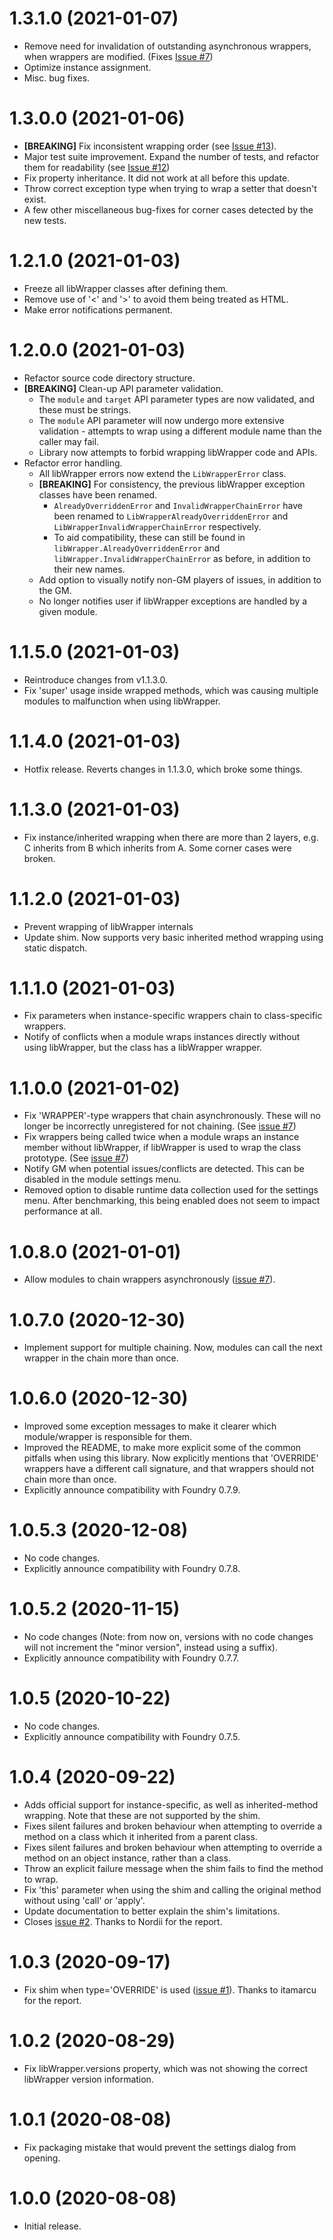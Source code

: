 # 1.3.1.0 (2021-01-07)

* Remove need for invalidation of outstanding asynchronous wrappers, when wrappers are modified. (Fixes [Issue #7](https://github.com/ruipin/fvtt-lib-wrapper/issues/7))
* Optimize instance assignment.
* Misc. bug fixes.

# 1.3.0.0 (2021-01-06)

* **[BREAKING]** Fix inconsistent wrapping order (see [Issue #13](https://github.com/ruipin/fvtt-lib-wrapper/issues/13)).
* Major test suite improvement. Expand the number of tests, and refactor them for readability (see [Issue #12](https://github.com/ruipin/fvtt-lib-wrapper/issues/12))
* Fix property inheritance. It did not work at all before this update.
* Throw correct exception type when trying to wrap a setter that doesn't exist.
* A few other miscellaneous bug-fixes for corner cases detected by the new tests.

# 1.2.1.0 (2021-01-03)

* Freeze all libWrapper classes after defining them.
* Remove use of '<' and '>' to avoid them being treated as HTML.
* Make error notifications permanent.

# 1.2.0.0 (2021-01-03)

* Refactor source code directory structure.
* **[BREAKING]** Clean-up API parameter validation.
  * The `module` and `target` API parameter types are now validated, and these must be strings.
  * The `module` API parameter will now undergo more extensive validation - attempts to wrap using a different module name than the caller may fail.
  * Library now attempts to forbid wrapping libWrapper code and APIs.
* Refactor error handling.
  * All libWrapper errors now extend the `LibWrapperError` class.
  * **[BREAKING]** For consistency, the previous libWrapper exception classes have been renamed.
    * `AlreadyOverriddenError` and `InvalidWrapperChainError` have been renamed to `LibWrapperAlreadyOverriddenError` and `LibWrapperInvalidWrapperChainError` respectively.
    * To aid compatibility, these can still be found in `libWrapper.AlreadyOverriddenError` and `libWrapper.InvalidWrapperChainError` as before, in addition to their new names.
  * Add option to visually notify non-GM players of issues, in addition to the GM.
  * No longer notifies user if libWrapper exceptions are handled by a given module.

# 1.1.5.0 (2021-01-03)

* Reintroduce changes from v1.1.3.0.
* Fix 'super' usage inside wrapped methods, which was causing multiple modules to malfunction when using libWrapper.

# 1.1.4.0 (2021-01-03)

* Hotfix release. Reverts changes in 1.1.3.0, which broke some things.

# 1.1.3.0 (2021-01-03)

* Fix instance/inherited wrapping when there are more than 2 layers, e.g. C inherits from B which inherits from A. Some corner cases were broken.

# 1.1.2.0 (2021-01-03)

* Prevent wrapping of libWrapper internals
* Update shim. Now supports very basic inherited method wrapping using static dispatch.

# 1.1.1.0 (2021-01-03)

* Fix parameters when instance-specific wrappers chain to class-specific wrappers.
* Notify of conflicts when a module wraps instances directly without using libWrapper, but the class has a libWrapper wrapper.

# 1.1.0.0 (2021-01-02)

* Fix 'WRAPPER'-type wrappers that chain asynchronously. These will no longer be incorrectly unregistered for not chaining. (See [issue #7](https://github.com/ruipin/fvtt-lib-wrapper/issues/7))
* Fix wrappers being called twice when a module wraps an instance member without libWrapper, if libWrapper is used to wrap the class prototype. (See [issue #7](https://github.com/ruipin/fvtt-lib-wrapper/issues/8))
* Notify GM when potential issues/conflicts are detected. This can be disabled in the module settings menu.
* Removed option to disable runtime data collection used for the settings menu. After benchmarking, this being enabled does not seem to impact performance at all.

# 1.0.8.0 (2021-01-01)

* Allow modules to chain wrappers asynchronously ([issue #7](https://github.com/ruipin/fvtt-lib-wrapper/issues/7)).

# 1.0.7.0 (2020-12-30)

* Implement support for multiple chaining. Now, modules can call the next wrapper in the chain more than once.

# 1.0.6.0 (2020-12-30)

* Improved some exception messages to make it clearer which module/wrapper is responsible for them.
* Improved the README, to make more explicit some of the common pitfalls when using this library.
  Now explicitly mentions that 'OVERRIDE' wrappers have a different call signature, and that wrappers should not chain more than once.
* Explicitly announce compatibility with Foundry 0.7.9.

# 1.0.5.3 (2020-12-08)

* No code changes.
* Explicitly announce compatibility with Foundry 0.7.8.

# 1.0.5.2 (2020-11-15)

* No code changes (Note: from now on, versions with no code changes will not increment the "minor version", instead using a suffix).
* Explicitly announce compatibility with Foundry 0.7.7.

# 1.0.5 (2020-10-22)

* No code changes.
* Explicitly announce compatibility with Foundry 0.7.5.

# 1.0.4 (2020-09-22)

* Adds official support for instance-specific, as well as inherited-method wrapping. Note that these are not supported by the shim.
* Fixes silent failures and broken behaviour when attempting to override a method on a class which it inherited from a parent class.
* Fixes silent failures and broken behaviour when attempting to override a method on an object instance, rather than a class.
* Throw an explicit failure message when the shim fails to find the method to wrap.
* Fix 'this' parameter when using the shim and calling the original method without using 'call' or 'apply'.
* Update documentation to better explain the shim's limitations.
* Closes [issue #2](https://github.com/ruipin/fvtt-lib-wrapper/issues/2). Thanks to Nordii for the report.

# 1.0.3 (2020-09-17)

* Fix shim when type='OVERRIDE' is used ([issue #1](https://github.com/ruipin/fvtt-lib-wrapper/issues/1)). Thanks to itamarcu for the report.

# 1.0.2 (2020-08-29)

* Fix libWrapper.versions property, which was not showing the correct libWrapper version information.

# 1.0.1 (2020-08-08)

* Fix packaging mistake that would prevent the settings dialog from opening.

# 1.0.0 (2020-08-08)

* Initial release.